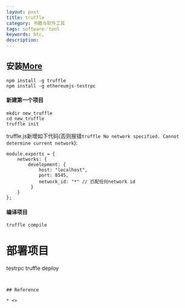 ```yaml
---
layout: post
title: truffle
category: 书籍与软件工具
tags: software／tool
keywords: btc,
description: 
---
```


## 安装[More](http://wangxiaoming.com/blog/2016/04/30/blockchain-tech-truffle/)

```
npm install -g truffle
npm install -g ethereumjs-testrpc
```

#### 新建第一个项目

```
mkdir new_truffle
cd new_truffle
truffle init
```

truffle.js新增如下代码(否则报错`truffle No network specified. Cannot determine current network`):

```
module.exports = {
	networks: {
	    development: {
	        host: "localhost",
	        port: 8545,
	        network_id: "*" // 匹配任何network id
	     }
	}
};

```

#### 编译项目

```
truffle compile
```

# 部署项目
testrpc
truffle deploy
```


## Reference

* <>